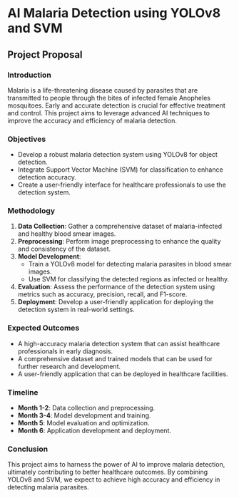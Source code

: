 # AI Malaria Detection using YOLOv8 and SVM

## Project Proposal

### Introduction
Malaria is a life-threatening disease caused by parasites that are transmitted to people through the bites of infected female Anopheles mosquitoes. Early and accurate detection is crucial for effective treatment and control. This project aims to leverage advanced AI techniques to improve the accuracy and efficiency of malaria detection.

### Objectives
- Develop a robust malaria detection system using YOLOv8 for object detection.
- Integrate Support Vector Machine (SVM) for classification to enhance detection accuracy.
- Create a user-friendly interface for healthcare professionals to use the detection system.

### Methodology
1. **Data Collection**: Gather a comprehensive dataset of malaria-infected and healthy blood smear images.
2. **Preprocessing**: Perform image preprocessing to enhance the quality and consistency of the dataset.
3. **Model Development**:
    - Train a YOLOv8 model for detecting malaria parasites in blood smear images.
    - Use SVM for classifying the detected regions as infected or healthy.
4. **Evaluation**: Assess the performance of the detection system using metrics such as accuracy, precision, recall, and F1-score.
5. **Deployment**: Develop a user-friendly application for deploying the detection system in real-world settings.

### Expected Outcomes
- A high-accuracy malaria detection system that can assist healthcare professionals in early diagnosis.
- A comprehensive dataset and trained models that can be used for further research and development.
- A user-friendly application that can be deployed in healthcare facilities.

### Timeline
- **Month 1-2**: Data collection and preprocessing.
- **Month 3-4**: Model development and training.
- **Month 5**: Model evaluation and optimization.
- **Month 6**: Application development and deployment.


### Conclusion
This project aims to harness the power of AI to improve malaria detection, ultimately contributing to better healthcare outcomes. By combining YOLOv8 and SVM, we expect to achieve high accuracy and efficiency in detecting malaria parasites.
